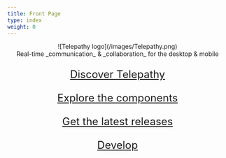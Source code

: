 ```yaml
---
title: Front Page
type: index
weight: 0
---
```


<style>
.front-page-links {
  font-size: 24px;
  line-height: 30px;
}
</style>

<center>
![Telepathy logo](/images/Telepathy.png)
<br/>
Real-time _communication_ & _collaboration_ for the desktop & mobile

<br/>

<div class="front-page-links">

<i class="icon icon-star"></i> [Discover Telepathy](/about)

<i class="icon icon-search"></i> [Explore the components](/components)

<i class="icon icon-download"></i> [Get the latest releases](/components/releases)

<i class="icon icon-link"></i> [Develop](/resources/developing)

</div>
</center>
